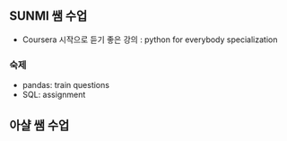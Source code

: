 
## SUNMI 쌤 수업 ##
- Coursera 시작으로 듣기 좋은 강의 : python for everybody specialization

### 숙제 ###
- pandas: train questions
- SQL: assignment 

## 아샬 쌤 수업 ##
